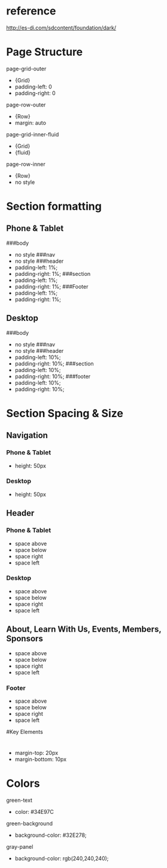 # reference
http://es-di.com/sdcontent/foundation/dark/

# Page Structure
page-grid-outer
- {Grid}
- padding-left: 0
- padding-right: 0

page-row-outer
- {Row}
- margin: auto

page-grid-inner-fluid
- {Grid}
- {fluid}

page-row-inner
- {Row}
- no style

# Section formatting
## Phone & Tablet
###body
- no style
###nav
- no style
###header
- padding-left: 1%;
- padding-right: 1%;
###section
- padding-left: 1%;
- padding-right: 1%;
###Footer
- padding-left: 1%;
- padding-right: 1%;

## Desktop
###body
- no style
###nav
- no style
###header
- padding-left: 10%;
- padding-right: 10%;
###section
- padding-left: 10%;
- padding-right: 10%;
###footer
- padding-left: 10%;
- padding-right: 10%;

# Section Spacing & Size
## Navigation
### Phone & Tablet
- height: 50px
### Desktop
- height: 50px
## Header
### Phone & Tablet
- space above
- space below
- space right
- space left
### Desktop
- space above
- space below
- space right
- space left

## About, Learn With Us, Events, Members, Sponsors
- space above
- space below
- space right
- space left

### Footer
- space above
- space below
- space right
- space left

#Key Elements
## <h1>
- margin-top: 20px
- margin-bottom: 10px

# Colors
green-text
- color: #34E97C

green-background
- background-color: #32E278;

gray-panel
- background-color: rgb(240,240,240);
